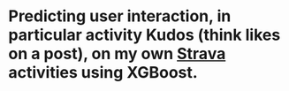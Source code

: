 # Predicting user interaction, in particular activity Kudos (think likes on a post), on my own [Strava](https://www.strava.com/athletes/5028644) activities using XGBoost.  
